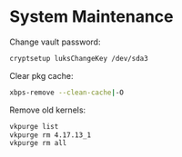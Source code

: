 # System Maintenance

Change vault password:

```sh
cryptsetup luksChangeKey /dev/sda3
```

Clear pkg cache:

```sh
xbps-remove --clean-cache|-O
```

Remove old kernels:

```sh
vkpurge list
vkpurge rm 4.17.13_1
vkpurge rm all
```
